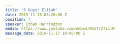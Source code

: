 ```yaml
---
title: '5 Guys: Elijah'
date: 2019-11-18 03:26:00 Z
position: 7
speaker: Ethan Harrington
media: https://www.youtube.com/embed/R55TrZ7iilM
message_date: 2019-11-17 10:00:00 Z
---
```


